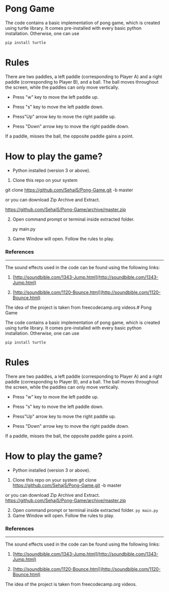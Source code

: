 # Pong Game

The code contains a basic implementation of pong game, which is created using turtle library. It comes pre-installed with every basic python installation. Otherwise, one can use

    pip install turtle

# Rules

There are two paddles, a left paddle (corresponding to Player A) and a right paddle (corresponding to Player B), and a ball. The ball moves throughout the screen, while the paddles can only move vertically.

- Press "w" key to move the left paddle up.

- Press "s" key to move the left paddle down.

- Press"Up" arrow key to move the right paddle up.

- Press "Down" arrow key to move the right paddle down.

If a paddle, misses the ball, the opposite paddle gains a point.

# How to play the game?

- Python installed (version 3 or above).

1. Clone this repo on your system

git clone https://github.com/SehajS/Pong-Game.git -b master

or you can download Zip Archive and Extract.

https://github.com/SehajS/Pong-Game/archive/master.zip

2. Open command prompt or terminal inside extracted folder.

   py main.py

3. Game Window will open. Follow the rules to play.

### References

---

The sound effects used in the code can be found using the following links:

1.  [http://soundbible.com/1343-Jump.html](http://soundbible.com/1343-Jump.html)

2)  [http://soundbible.com/1120-Bounce.html](http://soundbible.com/1120-Bounce.html)

The idea of the project is taken from freecodecamp.org videos.# Pong Game

The code contains a basic implementation of pong game, which is created using turtle library. It comes pre-installed with every basic python installation. Otherwise, one can use

`pip install turtle`

# Rules

There are two paddles, a left paddle (corresponding to Player A) and a right paddle (corresponding to Player B), and a ball. The ball moves throughout the screen, while the paddles can only move vertically.

- Press "w" key to move the left paddle up.

- Press "s" key to move the left paddle down.

- Press"Up" arrow key to move the right paddle up.

- Press "Down" arrow key to move the right paddle down.

If a paddle, misses the ball, the opposite paddle gains a point.

# How to play the game?

- Python installed (version 3 or above).

1.  Clone this repo on your system
    git clone https://github.com/SehajS/Pong-Game.git -b master

or you can download Zip Archive and Extract.
https://github.com/SehajS/Pong-Game/archive/master.zip

2. Open command prompt or terminal inside extracted folder.
   `py main.py`
3. Game Window will open. Follow the rules to play.

### References

---

The sound effects used in the code can be found using the following links:

1.  [http://soundbible.com/1343-Jump.html](http://soundbible.com/1343-Jump.html)

2.  [http://soundbible.com/1120-Bounce.html](http://soundbible.com/1120-Bounce.html)

The idea of the project is taken from freecodecamp.org videos.
